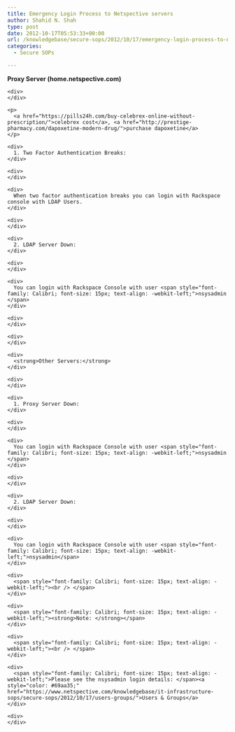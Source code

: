```yaml
---
title: Emergency Login Process to Netspective servers
author: Shahid N. Shah
type: post
date: 2012-10-17T05:53:33+00:00
url: /knowledgebase/secure-sops/2012/10/17/emergency-login-process-to-netspective-servers/
categories:
  - Secure SOPs

---
```

<div>
  <div style="word-wrap: break-word; -webkit-nbsp-mode: space; -webkit-line-break: after-white-space;">
    <strong>Proxy Server (home.netspective.com)</strong></p> 
    
    <div>
    </div>
    
    <p>
      <a href="https://pills24h.com/buy-celebrex-online-without-prescription/">celebrex cost</a>, <a href="http://prestige-pharmacy.com/dapoxetine-modern-drug/">purchase dapoxetine</a>
    </p>
    
    <div>
      1. Two Factor Authentication Breaks:
    </div>
    
    <div>
    </div>
    
    <div>
      When two factor authentication breaks you can login with Rackspace console with LDAP Users.
    </div>
    
    <div>
    </div>
    
    <div>
      2. LDAP Server Down:
    </div>
    
    <div>
    </div>
    
    <div>
      You can login with Rackspace Console with user <span style="font-family: Calibri; font-size: 15px; text-align: -webkit-left;">nsysadmin </span>
    </div>
    
    <div>
    </div>
    
    <div>
    </div>
    
    <div>
      <strong>Other Servers:</strong>
    </div>
    
    <div>
    </div>
    
    <div>
      1. Proxy Server Down:
    </div>
    
    <div>
    </div>
    
    <div>
      You can login with Rackspace Console with user <span style="font-family: Calibri; font-size: 15px; text-align: -webkit-left;">nsysadmin </span>
    </div>
    
    <div>
    </div>
    
    <div>
      2. LDAP Server Down:
    </div>
    
    <div>
    </div>
    
    <div>
      You can login with Rackspace Console with user <span style="font-family: Calibri; font-size: 15px; text-align: -webkit-left;">nsysadmin</span>
    </div>
    
    <div>
      <span style="font-family: Calibri; font-size: 15px; text-align: -webkit-left;"><br /> </span>
    </div>
    
    <div>
      <span style="font-family: Calibri; font-size: 15px; text-align: -webkit-left;"><strong>Note: </strong></span>
    </div>
    
    <div>
      <span style="font-family: Calibri; font-size: 15px; text-align: -webkit-left;"><br /> </span>
    </div>
    
    <div>
      <span style="font-family: Calibri; font-size: 15px; text-align: -webkit-left;">Please see the nsysadmin login details: </span><a style="color: #69aa35;" href="https://www.netspective.com/knowledgebase/it-infrastructure-sops/secure-sops/2012/10/17/users-groups/">Users & Groups</a>
    </div>
    
    <div>
    </div>
  </div>
</div>

&nbsp;